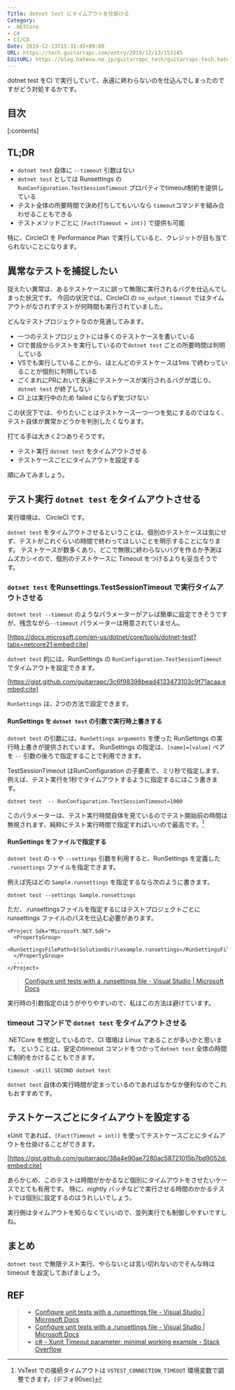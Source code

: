 ```yaml
---
Title: dotnet test にタイムアウトを仕掛ける
Category:
- .NETCore
- C#
- CI/CD
Date: 2019-12-13T15:31:45+09:00
URL: https://tech.guitarrapc.com/entry/2019/12/13/153145
EditURL: https://blog.hatena.ne.jp/guitarrapc_tech/guitarrapc-tech.hatenablog.com/atom/entry/26006613482239589
---
```


dotnet test をCI で実行していて、永遠に終わらないのを仕込んでしまったのですがどう対処するかです。

## 目次

[:contents]

## TL;DR

* `dotnet test` 自体に `--timeout` 引数はない
* `dotnet test` としては Runsettings の `RunConfiguration.TestSessionTimeout` プロパティでtimeout制約を提供している
* テスト全体の所要時間で決め打ちしてもいいなら `timeout`コマンドを組み合わせることもできる
* テストメソッドごとに `[Fact(Timeout = int)]` で提供も可能

特に、CircleCI を Performance Plan で実行していると、クレジットが目も当てられないことになります。

## 異常なテストを捕捉したい

捉えたい異常は、あるテストケースに誤って無限に実行されるバグを仕込んでしまった状況です。
今回の状況では、CircleCI の `no_output_timeout` ではタイムアウトがなされずテストが何時間も実行されていました。

どんなテストプロジェクトなのか見通してみます。

* 一つのテストプロジェクトには多くのテストケースを書いている
* CIで普段からテストを実行しているので`dotnet test` ごとの所要時間は判明している
* VSでも実行していることから、ほとんどのテストケースは1ms で終わっていることが個別に判明している
* ごくまれにPRにおいて永遠にテストケースが実行されるバグが混じり、`dotnet test` が終了しない
* CI 上は実行中のため failed にならず気づけない

この状況下では、やりたいことはテストケース一つ一つを気にするのではなく、テスト自体が異常かどうかを判別したくなります。

打てる手は大きく2つありそうです。

* テスト実行 `dotnet test` をタイムアウトさせる
* テストケースごとにタイムアウトを設定する

順にみてみましょう。

## テスト実行 `dotnet test` をタイムアウトさせる

実行環境は、 CircleCI です。

`dotnet test` をタイムアウトさせるということは、個別のテストケースは気にせず、テストがこれぐらいの時間で終わってほしいことを明示することになります。
テストケースが数多くあり、どこで無限に終わらないバグを作るか予測はムズカシイので、個別のテストケースに Timeout をつけるよりも妥当そうです。

### `dotnet test` をRunsettings.TestSessionTimeout で実行タイムアウトさせる

`dotnet test --timeout` のようなパラメーターがアレば簡単に設定できそうですが、残念ながら`--timeout` パラメーターは用意されていません。

[https://docs.microsoft.com/en-us/dotnet/core/tools/dotnet-test?tabs=netcore21:embed:cite]

`dotnet test` 的には、RunSettings の `RunConfiguration.TestSessionTimeout` でタイムアウトを設定できます。

[https://gist.github.com/guitarrapc/3c6f98398bead4133473103c9f71acaa:embed:cite]

`RunSettings` は、2つの方法で設定できます。

#### RunSettings を `dotnet test` の引数で実行時上書きする

`dotnet test` の引数には、`RunSettings arguments` を使った RunSettings の実行時上書きが提供されています。
RunSettings の指定は、`[name]=[value]` ペアを `--` 引数の後ろで指定することで利用できます。

TestSessionTimeout はRunConfiguration の子要素で、ミリ秒で指定します。
例えば、テスト実行を1秒でタイムアウトするように指定するにはこう書きます。

```
dotnet test  -- RunConfiguration.TestSessionTimeout=1000
```

このパラメーターは、テスト実行時間自体を見ているのでテスト開始前の時間は無視されます、純粋にテスト実行時間で指定すればいいので最高です。[^1]

#### RunSettings をファイルで指定する

`dotnet test` の`-s` や `--settings` 引数を利用すると、RunSettings を定義した `.runsettings` ファイルを指定できます。

例えば先ほどの `Sample.runsettings` を指定するなら次のように書きます。

```
dotnet test --settings Sample.runsettings
```

ただ、.runsettingsファイルを指定するにはテストプロジェクトごとに runsettings ファイルのパスを仕込む必要があります。

```
<Project Sdk="Microsoft.NET.Sdk">
  <PropertyGroup>
    <RunSettingsFilePath>$(SolutionDir)\example.runsettings</RunSettingsFilePath>
  </PropertyGroup>
  ...
</Project>
```

> [Configure unit tests with a \.runsettings file \- Visual Studio \| Microsoft Docs](https://docs.microsoft.com/en-us/visualstudio/test/configure-unit-tests-by-using-a-dot-runsettings-file?view=vs-2019)

実行時の引数指定のほうがやりやすいので、私はこの方法は避けています。

### timeout コマンドで `dotnet test` をタイムアウトさせる

.NETCore を想定しているので、CI 環境は Linux であることが多いかと思います。
ということは、安定のtimeout コマンドをつかって`dotnet test` 全体の時間に制約をかけることもできます。

```
timeout -sKill SECOND dotnet test
```

`dotnet test` 自体の実行時間が定まっているのであればなかなか便利なのでこれもおすすめです。

## テストケースごとにタイムアウトを設定する

xUnit であれば、`[Fact(Timeout = int)]` を使ってテストケースごとにタイムアウトを仕掛けることができます。

[https://gist.github.com/guitarrapc/38a4e90ae7280ac58721015b7bd9052d:embed:cite]


あらかじめ、このテストは時間がかかるなど個別にタイムアウトをさせたいケースでとても有用です。
特に、nightly バッチなどで実行させる時間のかかるテストでは個別に設定するのはうれしいでしょう。

実行側はタイムアウトを知らなくていいので、並列実行でも制御しやすいですしね。

## まとめ

`dotnet test` で無限テスト実行、やらないとは言い切れないのでそんな時はtimeout を設定してあげましょう。

[^1]: VsTest での接続タイムアウトは `VSTEST_CONNECTION_TIMEOUT` 環境変数で調整できます。(デフォ90sec)

## REF

> * [Configure unit tests with a \.runsettings file \- Visual Studio \| Microsoft Docs](https://docs.microsoft.com/en-us/visualstudio/test/configure-unit-tests-by-using-a-dot-runsettings-file?view=vs-2019)
> * [Configure unit tests with a \.runsettings file \- Visual Studio \| Microsoft Docs](https://docs.microsoft.com/en-us/visualstudio/test/configure-unit-tests-by-using-a-dot-runsettings-file?view=vs-2019)
> * [c\# \- Xunit Timeout parameter: minimal working example \- Stack Overflow](https://stackoverflow.com/questions/51690236/xunit-timeout-parameter-minimal-working-example)
